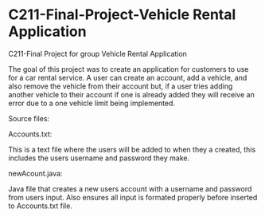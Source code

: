 # C211-Final-Project-Vehicle Rental Application
C211-Final Project for group Vehicle Rental Application

The goal of this project was to create an application for customers to use for a
car rental service. A user can create an account, add a vehicle, and also remove the
vehicle from their account but, if a user tries adding another vehicle to their account if
one is already added they will receive an error due to a one vehicle limit being implemented.

Source files: 

Accounts.txt:

This is a text file where the users will be added to when they a created, this includes the users username and password they make.


newAcount.java:

Java file that creates a new users account with a username and password from users input. Also ensures all input is formated properly before inserted to Accounts.txt file.
